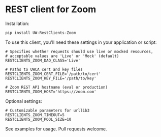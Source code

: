 # REST client for Zoom

Installation:

    pip install UW-RestClients-Zoom

To use this client, you'll need these settings in your application or script:

    # Specifies whether requests should use live or mocked resources,
    # acceptable values are 'Live' or 'Mock' (default)
    RESTCLIENTS_ZOOM_DAO_CLASS='Live'

    # Paths to UWCA cert and key files
    RESTCLIENTS_ZOOM_CERT_FILE='/path/to/cert'
    RESTCLIENTS_ZOOM_KEY_FILE='/path/to/key'

    # Zoom REST API hostname (eval or production)
    RESTCLIENTS_ZOOM_HOST='https://zoom.com'

Optional settings:

    # Customizable parameters for urllib3
    RESTCLIENTS_ZOOM_TIMEOUT=5
    RESTCLIENTS_ZOOM_POOL_SIZE=10

See examples for usage.  Pull requests welcome.
